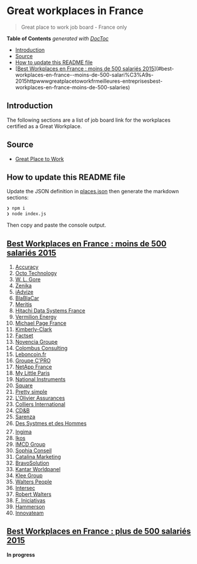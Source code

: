 # Great workplaces in France

> Great place to work job board - France only

<!-- START doctoc generated TOC please keep comment here to allow auto update -->
<!-- DON'T EDIT THIS SECTION, INSTEAD RE-RUN doctoc TO UPDATE -->
**Table of Contents**  *generated with [DocToc](https://github.com/thlorenz/doctoc)*

- [Introduction](#introduction)
- [Source](#source)
- [How to update this README file](#how-to-update-this-readme-file)
- [[Best Workplaces en France : moins de 500 salariés 2015](http://www.greatplacetowork.fr/meilleures-entreprises/best-workplaces-en-france-moins-de-500-salaries)](#best-workplaces-en-france--moins-de-500-salari%C3%A9s-2015httpwwwgreatplacetoworkfrmeilleures-entreprisesbest-workplaces-en-france-moins-de-500-salaries)

<!-- END doctoc generated TOC please keep comment here to allow auto update -->

## Introduction

The following sections are a list of job board link for the workplaces certified as a Great Workplace.

## Source

* [Great Place to Work](http://www.greatplacetowork.com/index.php)

## How to update this README file

Update the JSON definition in [places.json](./places.json) then generate the markdown sections:

```sh
❯ npm i
❯ node index.js
```

Then copy and paste the console output.

## [Best Workplaces en France : moins de 500 salariés 2015](http://www.greatplacetowork.fr/meilleures-entreprises/best-workplaces-en-france-moins-de-500-salaries)


 1. [Accuracy](http://careers.accuracy.com/careers/join-us/apply-online_68.html)
 2. [Octo Technology](http://www.octo.com/fr/nos-offres-d-emplois)
 3. [W. L. Gore](https://wlgore.taleo.net/careersection/2/jobsearch.ftl?lang=en)
 4. [Zenika](http://jobs.zenika.com/)
 5. [iAdvize](http://www.iadvize.com/fr/carriere/offres-emploi/)
 6. [BlaBlaCar](https://jobs.smartrecruiters.com/?keyword=france&company=BlaBlaCar)
 7. [Meritis](http://www.meritis.fr/#carriere)
 8. [Hitachi Data Systems France](https://www.hds.com/corporate/careers/job-search/)
 9. [Vermilion Energy](http://chc.tbe.taleo.net/chc04/ats/careers/searchResults.jsp?org=VERMILIONENERGY&cws=1)
 10. [Michael Page France](http://www.careers.page.com/fr-fr#Postulez)
 11. [Kimberly-Clark](http://www.careersatkc.com/countries-job/france.aspx)
 12. [Factset](https://factset.tms.hrdepartment.com/cgi-bin/a/searchjobs_quick.cgi)
 13. [Novencia Groupe](http://www.novencia.com/carrieres/nos-offres-demplois/)
 14. [Colombus Consulting](http://www.colombus-consulting.com/carrieres/postuler/)
 15. [Leboncoin.fr](https://corporate.leboncoin.fr/nos-offres/)
 16. [Groupe C'PRO](http://www.cpro.fr/le-groupe-cpro/recrutement/carrieres/)
 17. [NetApp France](https://careers.netapp.com/TGWebHost/searchopenings.aspx)
 18. [My Little Paris](http://recrutement.mylittleparis.com/)
 19. [National Instruments](http://france.ni.com/carriere/offres)
 20. [Square](http://blog.square-management.com/contacts/)
 21. [Pretty simple](http://www.prettysimplegames.com/list/)
 22. [L'Olivier Assurances ](https://www.lolivier.fr/nous-rejoindre.html)
 23. [Colliers International](http://www.colliers.com/en-us/about/careers/jobsearch)
 24. [CD&B](http://www.cdb.fr/fr/contact)
 25. [Sarenza](http://www.sarenza.com/recrutement)
 26. [Des Systmes et des Hommes](http://www.s-h.fr/offres-demploi)
 27. [Ingima](http://www.ingima.com/careers)
 28. [Ikos](http://www.ikosconsulting.com/carriere/rejoignez-nous/)
 29. [IMCD Group](http://www.imcdgroup.com/career/unmissable-opportunities-exceptional-people)
 30. [Sophia Conseil](http://www.sophiaconseil.fr/recrutement/offres-demploi/)
 31. [Catalina Marketing](https://catalina.wd1.myworkdayjobs.com/Catalina/jobs)
 32. [BravoSolution](https://www2.bravosolution.com/cms/fr/entreprise/nous-rejoindre)
 33. [Kantar Worldpanel](http://www.kantarworldpanel.com/global/Careers)
 34. [Klee Group](http://jobs.kleegroup.com/)
 35. [Walters People](http://www.walterspeople.fr/adv-supply-chain.html)
 36. [Intersec](https://www.intersec.com/careers)
 37. [Robert Walters](https://www.robertwalters.fr/offres-d-emploi.html)
 38. [F. Iniciativas](http://www.f-iniciativas.fr/carriere/)
 39. [Hammerson](http://www.hammerson.fr/carrieres/candidature)
 40. [Innovateam](http://www.innovateam.com/)

 ## [Best Workplaces en France : plus de 500 salariés 2015](http://www.greatplacetowork.fr/meilleures-entreprises/best-workplaces-france)

 **In progress**

